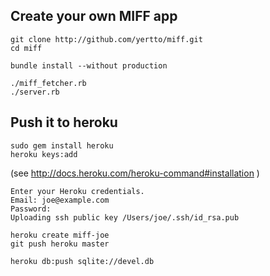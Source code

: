 ## Create your own MIFF app

    git clone http://github.com/yertto/miff.git
    cd miff

    bundle install --without production

    ./miff_fetcher.rb
    ./server.rb


## Push it to heroku

    sudo gem install heroku
    heroku keys:add

(see http://docs.heroku.com/heroku-command#installation )

    Enter your Heroku credentials.
    Email: joe@example.com
    Password: 
    Uploading ssh public key /Users/joe/.ssh/id_rsa.pub

    heroku create miff-joe
    git push heroku master

    heroku db:push sqlite://devel.db

